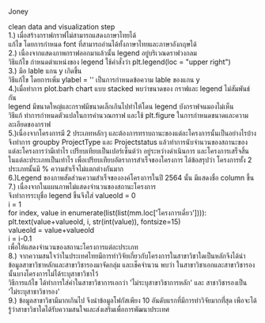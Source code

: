 Joney

clean data  and visualization step  
1.) เมื่อสร้างกราฟกราฟไม่สามารถแสดงภาษาไทยได้  
แก้ไข โดยการกำหนด font ที่สามารถอ่านได้ทั้งภาษาไทยและภาษาอังกฤษได้  
2.) เนื่องจากแสดงภาพกราฟออกมาแล้วนั้น legend อยู่บริเวณดราฟวงกลม  
วิธีแก้ไข กำหนดตำแหน่งของ legend ใช้คำสั่งว่า plt.legend(loc = "upper right")  
3.) มีอ lable แกน y เกิดขึ้น  
วิธีแก้ไข โดยการเพิ่ม ylabel = '' เป็นการกำหนดข้อความ lable ของแกน y  
4.)เมื่อทำการ plot.barh chart แบบ stacked พบว่าขนาดของ กราฟและ legend ไม่สัมพันธ์กัน  
legend มีขนาดใหญ่และกราฟมีขนาดเล็กเกินไปทำให้โดน legend บังกราฟจนมองไม่เห็น  
วิธีแก้ ทำการกำหนดตัวแปลในการคำนวณกราฟ และใช้ plt.figure ในการกำหนดขนาดและความละเอียดของกราฟ  
5.)เนื่องจากโครงการมี 2 ประเภทหลักๆ และต้องการทราบถานะของแต่ละโครงการนั้นเป็นอย่างไรบ้าง จึงทำการ groupby ProjectType และ Projectstatus แล้วทำการนับจำนวนของสถานะของแต่ละโครงการว่ามีเท่าไร เปรียบเทียบเป็นเปอร์เซ็นต์ว่า อยู่ระหว่างดำเนินการ และโครงการเสร็จสิ้น ในแต่ละประเภทเป็นเท่าไร เพื่อเปรียบเทียบอัตราการสำเร็จของโครงการ ได้ข้อสรุปว่า โครงการทั้ง 2 ประเภทนั้นมี % ความสำเร็จไม่แตกต่างกันมาก   
6.)Legend ของภาพสัดส่วนความสำเร็จขององค์โครงการในปี 2564 นั้น มีแสดงชื่อ column ขึ้น
7.) เนื่องจากในแผนภาพไม่แสดงจำนวนของสถานะโครงการ  
จึงทำการระบุชื่อ legend ขึ้นจึงใส่ 
valueold = 0  
i = 1  
for index, value in enumerate(list(list(mm.loc['โครงการเดี่ยว']))):  
    plt.text(value+valueold, i, str(int(value)), fontsize=15)  
    valueold = value+valueold  
    i = i-0.1  
    เพื่อให้แสดงจำนวนของสถานะโครงการแต่ละประเภท  
8.) จากความสนใจว่าในประเทศไทยมีการทำวิจัยเกี่ยวกับโครงการในสาขาวิชาใดเป็นหลักจึงได้นำข้อมูลสาขาวิชาหลักและสาขาวิชารองมาจัดกลุ่ม และเช็คจำนวน พบว่า ในสาขาวิชาเอกและสาขาวิชารองนั้นบางโครงการไม่ได้ระบุสาขาวิชาไว้  
วิธีการแก้ไข ได้ทำการใส่ค่าในสาขาวิชาการเอกว่า 'ไม่ระบุสาขาวิชาการหลัก' และ สาชาวิชารองเป็น 'ไม่ระบุสาชาวิชารอง'  
9.) ข้อมูลสาขาวิชามีมากเกินไป จึงนำข้อมูลโฟกัสเพียง 10 อันดับแรกที่มีการทำวิจัยมากที่่สุด เพือจะได้รู้ว่าสาขาวิชาใดได้รับความสนใจและส่งเสริมเพื่อการพัฒนาประเทศ  

